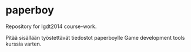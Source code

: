 paperboy
========

Repository for Igdt2014 course-work.

Pitää sisällään työstettävät tiedostot paperboylle Game development tools kurssia varten.
